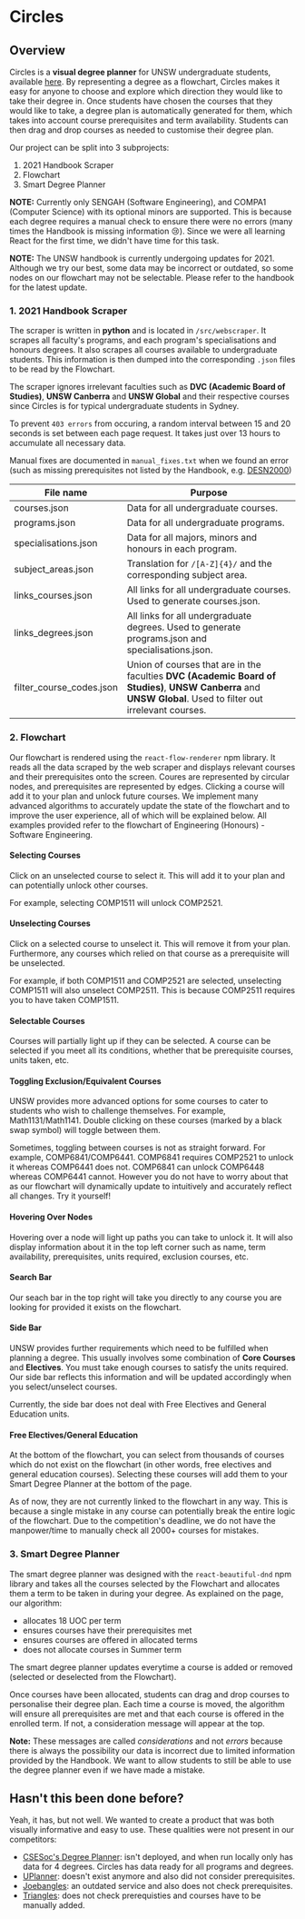 # Circles

## Overview

Circles is a **visual degree planner** for UNSW undergraduate students, available [here](circles360.github.io). By representing a degree as a flowchart, Circles makes it easy for anyone to choose and explore which direction they would like to take their degree in. Once students have chosen the courses that they would like to take, a degree plan is automatically generated for them, which takes into account course prerequisites and term availability. Students can then drag and drop courses as needed to customise their degree plan.

Our project can be split into 3 subprojects:
1. 2021 Handbook Scraper
2. Flowchart
3. Smart Degree Planner

**NOTE:** Currently only SENGAH (Software Engineering), and COMPA1 (Computer Science) with its optional minors are supported. This is because each degree requires a manual check to ensure there were no errors (many times the Handbook is missing information 😢). Since we were all learning React for the first time, we didn't have time for this task.

**NOTE:** The UNSW handbook is currently undergoing updates for 2021. Although we try our best, some data may be incorrect or outdated, so some nodes on our flowchart may not be selectable. Please refer to the handbook for the latest update.

### 1. 2021 Handbook Scraper

The scraper is written in **python** and is located in `/src/webscraper`. It scrapes all faculty's programs, and each program's specialisations and honours degrees. It also scrapes all courses available to undergraduate students. This information is then dumped into the corresponding `.json` files to be read by the Flowchart.

The scraper ignores irrelevant faculties such as **DVC (Academic Board of Studies)**, **UNSW Canberra** and **UNSW Global** and their respective courses since Circles is for typical undergraduate students in Sydney.

To prevent `403 errors` from occuring, a random interval between 15 and 20 seconds is set between each page request. It takes just over 13 hours to accumulate all necessary data.

Manual fixes are documented in `manual_fixes.txt` when we found an error (such as missing prerequisites not listed by the Handbook, e.g. [DESN2000](https://www.handbook.unsw.edu.au/undergraduate/courses/2021/DESN2000/))

| File name                | Purpose                                                                                                                        |
|--------------------------|---------------------------------------------------------------------------------------------------------------------------------------------------------------|
| courses.json             | Data for all undergraduate courses.                                                                                                                           |
| programs.json            | Data for all undergraduate programs.                                                                                                                          |
| specialisations.json     | Data for all majors, minors and honours in each program.                                                                                                      |
| subject_areas.json       | Translation for `/[A-Z]{4}/` and the corresponding subject area.                                                                                              |
| links_courses.json       | All links for all undergraduate courses. Used to generate courses.json.                                                                                       |
| links_degrees.json       | All links for all undergraduate degrees. Used to generate programs.json and specialisations.json.                                                             |
| filter_course_codes.json | Union of courses that are in the faculties **DVC (Academic Board of Studies)**, **UNSW Canberra** and **UNSW Global**. Used to filter out irrelevant courses. |

### 2. Flowchart

Our flowchart is rendered using the `react-flow-renderer` npm library. It reads all the data scraped by the web scraper and displays relevant courses and their prerequisites onto the screen. Coures are represented by circular nodes, and prerequisites are represented by edges. Clicking a course will add it to your plan and unlock future courses. We implement many advanced algorithms to accurately update the state of the flowchart and to improve the user experience, all of which will be explained below. All examples provided refer to the flowchart of Engineering (Honours) - Software Engineering.

#### Selecting Courses
Click on an unselected course to select it. This will add it to your plan and can potentially unlock other courses. 

For example, selecting COMP1511 will unlock COMP2521.

#### Unselecting Courses
Click on a selected course to unselect it. This will remove it from your plan. Furthermore, any courses which relied on that course as a prerequisite will be unselected. 

For example, if both COMP1511 and COMP2521 are selected, unselecting COMP1511 will also unselect COMP2511. This is because COMP2511 requires you to have taken COMP1511.

#### Selectable Courses
Courses will partially light up if they can be selected. A course can be selected if you meet all its conditions, whether that be prerequisite courses, units taken, etc.

#### Toggling Exclusion/Equivalent Courses
UNSW provides more advanced options for some courses to cater to students who wish to challenge themselves. For example, Math1131/Math1141. Double clicking on these courses (marked by a black swap symbol) will toggle between them.

Sometimes, toggling between courses is not as straight forward. For example, COMP6841/COMP6441. COMP6841 requires COMP2521 to unlock it whereas COMP6441 does not. COMP6841 can unlock COMP6448 whereas COMP6441 cannot. However you do not have to worry about that as our flowchart will dynamically update to intuitively and accurately reflect all changes. Try it yourself!

#### Hovering Over Nodes
Hovering over a node will light up paths you can take to unlock it. It will also display information about it in the top left corner such as name, term availability, prerequisites, units required, exclusion courses, etc.

#### Search Bar
Our seach bar in the top right will take you directly to any course you are looking for provided it exists on the flowchart. 


#### Side Bar
UNSW provides further requirements which need to be fulfilled when planning a degree. This usually involves some combination of **Core Courses** and **Electives**. You must take enough courses to satisfy the units required. Our side bar reflects this information and will be updated accordingly when you select/unselect courses.

Currently, the side bar does not deal with Free Electives and General Education units.

#### Free Electives/General Education
At the bottom of the flowchart, you can select from thousands of courses which do not exist on the flowchart (in other words, free electives and general education courses). Selecting these courses will add them to your Smart Degree Planner at the bottom of the page. 

As of now, they are not currently linked to the flowchart in any way. This is because a single mistake in any course can potentially break the entire logic of the flowchart. Due to the competition's deadline, we do not have the manpower/time to manually check all 2000+ courses for mistakes.

### 3. Smart Degree Planner

The smart degree planner was designed with the `react-beautiful-dnd` npm library and takes all the courses selected by the Flowchart and allocates them a term to be taken in during your degree. As explained on the page, our algorithm:
- allocates 18 UOC per term
- ensures courses have their prerequisites met
- ensures courses are offered in allocated terms
- does not allocate courses in Summer term

The smart degree planner updates everytime a course is added or removed (selected or deselected from the Flowchart).

Once courses have been allocated, students can drag and drop courses to personalise their degree plan. Each time a course is moved, the algorithm will ensure all prerequisites are met and that each course is offered in the enrolled term. If not, a consideration message will appear at the top.

**Note:** These messages are called *considerations* and not *errors* because there is always the possibility our data is incorrect due to limited information provided by the Handbook. We want to allow students to still be able to use the degree planner even if we have made a mistake.

## Hasn't this been done before?

Yeah, it has, but not well. We wanted to create a product that was both visually informative and easy to use. These qualities were not present in our competitors:

- [CSESoc's Degree Planner](https://github.com/csesoc/degree-planner): isn't deployed, and when run locally only has data for 4 degrees. Circles has data ready for all programs and degrees.
- [UPlanner](https://uplanner.bopa.ng/): doesn't exist anymore and also did not consider prerequisites.
- [Joebangles](https://joebangles.tobinsmit.com/): an outdated service and also does not check prerequisites.
- [Triangles](https://triangles.tobinsmit.com/): does not check prerequisties and courses have to be manually added.

